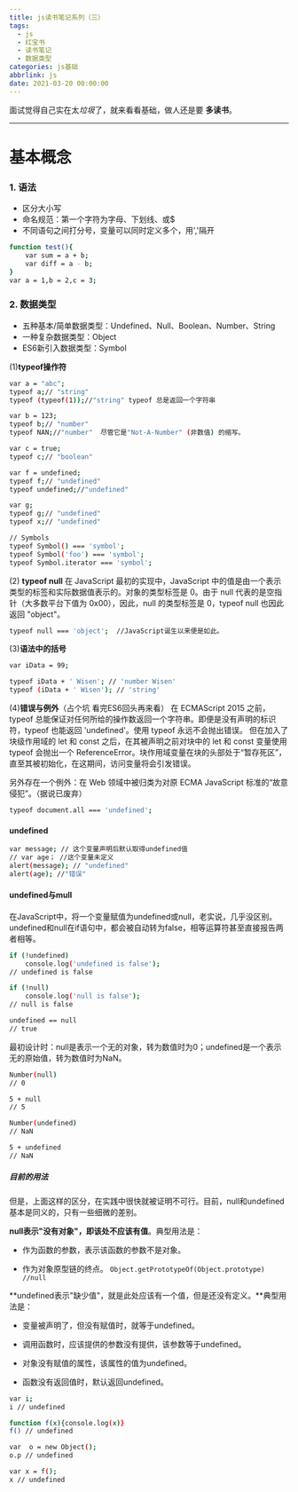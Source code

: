 ```yaml
---
title: js读书笔记系列（三）
tags:
  - js
  - 红宝书
  - 读书笔记
  - 数据类型
categories: js基础
abbrlink: js
date: 2021-03-20 00:00:00
---
```




面试觉得自己实在太*垃圾*了，就来看看基础，做人还是要 **多读书**。
*****
# 基本概念

### 1. 语法   

- 区分大小写   
- 命名规范：第一个字符为字母、下划线、或$
- 不同语句之间打分号，变量可以同时定义多个，用','隔开
``` bash  
function test(){ 
	var sum = a + b;
	var diff = a - b; 
} 
var a = 1,b = 2,c = 3;
```

### 2. 数据类型

- 五种基本/简单数据类型：Undefined、Null、Boolean、Number、String
- 一种复杂数据类型：Object
- ES6新引入数据类型：Symbol

(1)**typeof操作符**
``` bash  
var a = "abc";
typeof a;// "string"
typeof (typeof(1));//"string" typeof 总是返回一个字符串

var b = 123;
typeof b;// "number"
typeof NAN;//"number"  尽管它是"Not-A-Number" (非数值) 的缩写。

var c = true;
typeof c;// "boolean"

var f = undefined;
typeof f;// "undefined"
typeof undefined;//"undefined"

var g;
typeof g;// "undefined"
typeof x;// "undefined"

// Symbols
typeof Symbol() === 'symbol';
typeof Symbol('foo') === 'symbol';
typeof Symbol.iterator === 'symbol';
```

(2) **typeof null**
在 JavaScript 最初的实现中，JavaScript 中的值是由一个表示类型的标签和实际数据值表示的。对象的类型标签是 0。由于 null 代表的是空指针（大多数平台下值为 0x00），因此，null 的类型标签是 0，typeof null 也因此返回 "object"。
``` bash  
typeof null === 'object';  //JavaScript诞生以来便是如此。
```

(3)**语法中的括号**
``` bash  
var iData = 99;

typeof iData + ' Wisen'; // 'number Wisen'
typeof (iData + ' Wisen'); // 'string'
```
(4)**错误与例外**（占个坑 看完ES6回头再来看）
在 ECMAScript 2015 之前，typeof 总能保证对任何所给的操作数返回一个字符串。即便是没有声明的标识符，typeof 也能返回 'undefined'。使用 typeof 永远不会抛出错误。
但在加入了块级作用域的 let 和 const 之后，在其被声明之前对块中的 let 和 const 变量使用 typeof 会抛出一个 ReferenceError。块作用域变量在块的头部处于“暂存死区”，直至其被初始化，在这期间，访问变量将会引发错误。

另外存在一个例外：在 Web 领域中被归类为对原 ECMA JavaScript 标准的“故意侵犯”。（据说已废弃）
``` bash
typeof document.all === 'undefined';
```

#### undefined
``` bash
var message; // 这个变量声明后默认取得undefined值
// var age； //这个变量未定义
alert(message); // "undefined" 
alert(age); //"错误"
```
#### undefined与mull
在JavaScript中，将一个变量赋值为undefined或null，老实说，几乎没区别。undefined和null在if语句中，都会被自动转为false，相等运算符甚至直接报告两者相等。
``` bash
if (!undefined) 
    console.log('undefined is false');
// undefined is false

if (!null) 
    console.log('null is false');
// null is false

undefined == null
// true
```
最初设计时：null是表示一个无的对象，转为数值时为0；undefined是一个表示无的原始值，转为数值时为NaN。
``` bash
Number(null)
// 0

5 + null
// 5

Number(undefined)
// NaN

5 + undefined
// NaN
```
##### 目前的用法
但是，上面这样的区分，在实践中很快就被证明不可行。目前，null和undefined基本是同义的，只有一些细微的差别。

**null表示"没有对象"，即该处不应该有值**。典型用法是：

- 作为函数的参数，表示该函数的参数不是对象。

- 作为对象原型链的终点。
`Object.getPrototypeOf(Object.prototype) //null`

**undefined表示"缺少值"，就是此处应该有一个值，但是还没有定义。**典型用法是：

- 变量被声明了，但没有赋值时，就等于undefined。

- 调用函数时，应该提供的参数没有提供，该参数等于undefined。

- 对象没有赋值的属性，该属性的值为undefined。

- 函数没有返回值时，默认返回undefined。

```bash
var i;
i // undefined

function f(x){console.log(x)}
f() // undefined

var  o = new Object();
o.p // undefined

var x = f();
x // undefined
```
